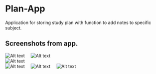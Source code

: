 # Plan-App
Application for storing study plan with function to add notes to specific subject.


## Screenshots from app.  
![Alt text](/screenshots/1.jpg?raw=true) &nbsp; &nbsp; ![Alt text](/screenshots/2.jpg?raw=true)  
![Alt text](/screenshots/3.jpg?raw=true)  
![Alt text](/screenshots/4.jpg?raw=true) &nbsp; &nbsp; ![Alt text](/screenshots/5.jpg?raw=true) &nbsp; &nbsp; ![Alt text](/screenshots/6.jpg?raw=true)
